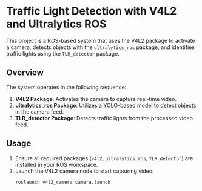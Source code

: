 # Traffic Light Detection with V4L2 and Ultralytics ROS

This project is a ROS-based system that uses the V4L2 package to activate a camera, detects objects with the `ultralytics_ros` package, and identifies traffic lights using the `TLR_detector` package.

## Overview
The system operates in the following sequence:
1. **V4L2 Package**: Activates the camera to capture real-time video.
2. **ultralytics_ros Package**: Utilizes a YOLO-based model to detect objects in the camera feed.
3. **TLR_detector Package**: Detects traffic lights from the processed video feed.

## Usage
1. Ensure all required packages (`v4l2`, `ultralytics_ros`, `TLR_detector`) are installed in your ROS workspace.
2. Launch the V4L2 camera node to start capturing video:
   ```bash
   roslaunch v4l2_camera camera.launch
